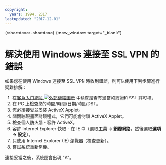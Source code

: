 ```yaml
---
copyright:
  years: 1994, 2017
lastupdated: "2017-12-01"
---
```


{:shortdesc: .shortdesc}
{:new_window: target="_blank"}

# 解決使用 Windows 連接至 SSL VPN 的錯誤

如果您在使用 Windows 連接至 SSL VPN 時收到錯誤，則可以使用下列步驟進行疑難排解：

1. 在[客戶入口網站 ![外部鏈結圖示](../../icons/launch-glyph.svg "外部鏈結圖示")](https://control.softlayer.com/) 中檢查是否有適當的認證和 SSL 許可權。
2. 在 PC 上檢查您的時間/時間/日期/時區/DST。
3. 您必須接受並安裝 ActiveX Applet。
4. 關閉蹦現畫面封鎖程式，它們可能會封鎖 ActiveX Applet。
5. 檢查個人防火牆 - 容許 ActiveX。
6. 容許 Internet Explorer 快取 - 在 IE 中（選取**工具 -> 網際網路**，然後選取**選項 -> 設定**）。
7. 只使用 Internet Explorer (IE) 瀏覽器（檢查更新）。
8. 嘗試系統重新開機。

連接妥當之後，系統匣會出現 "A"。
